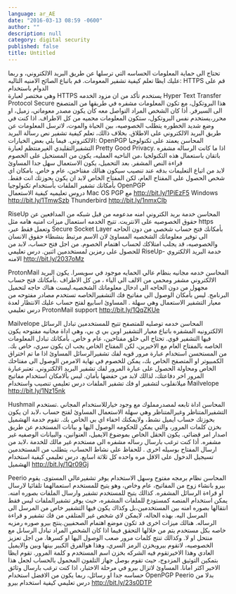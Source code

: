 ```yaml
---
language: ar_AE
date: "2016-03-13 08:59 -0600"
author: ""
description: null
category: digital security
published: false
title: Untitled
---
```


 تحتاج الى حماية المعلومات الحساسه التي ترسلها عن طريق البريد اﻻلكتروني، و ربما عليك ايظا تعلم كيفية تشفير المعومات. قم باتباع الصائح اﻻمنيه التاليه:
 HTTPS قم على الدوام باستخدام    
وهي مختصر لعبارة HTTPS يستخدم تأكد من ان مزود الخدمه
 Hyper Text Transfer Protocol Secure
    هذا البروتكول،  مع
 تكون المعلومات مشفره في طريقها من المتصفح الى السيرفر. أذا كان الشخص المراد التواصل معه كأن يكون مصدر معوماتي، زميل، او محرر،يستخدم نفس البروتكول، ستكون المعلومات محميه من كل اﻻطراف.
اذا كنت في وضع شديد الخطوره يتطلب الخصوصيه، بين الحياة والموت، ﻻترسل المعلومات عن طريق البريد اﻻلكتروني على اﻻطلاق. بخلاف ذالك، تعلم كيفية تشفير نص رسالة البريد الالكتروني. فيما يلي بعض الخيارات:
OpenPGP
المحاسن
 يعمتد على تكنولوجيا التشفيرالتقليدي الغيرمنتظم 
لعبارة Pretty Good Privacy. اذا ما كانت الرساله مشفره باتقان باستعمال هذه التكنولجيا ،من الناحيه العمليه، يكون من المستحيل على الخصوم قراءة النص المشفر. بعد التحميل، يكون اﻻستعمال سهل جدا
المساوئ    
  ﻻبد من اتباع التعليمات بدقه عند تنصيب
 سيكون هنالك مفتاحين، عام و خاص. بامكان اي شخص الحصول على المفتاح العام، لكن المفتاح الخاص ﻻبد ان يكون بحوزتك انت فقط.
بأمكانك تشفير الملفات بأستخدام تكنولوجيا OpenPGP  
دروس تعليميه
كيفية اﻻستعمال
Mac OS PGP مع
 http://bit.ly/1PiEzF5
Windows
http://bit.ly/1TmwSzb
Thunderbird
 http://bit.ly/1nmxCIb


RiseUp
المحاسن 
خدمة بريد الكتروني امنه مدعومه من قبل شبكه من المدافعين عن حقوق الخصوصيه على اﻻنتريت. تتيح الخدمه استعمال ميزات امنيه هامه مثل https ،وتعمل فقط عبر Secure Socket Layer بأمكانك فتح حساب شخصي من دون الحاجه الى توفير معلوماتك الشخصيه
المساوئ
ﻻن اﻻسم مرتبط بنشطاء حقوق اﻻنسان والخصوصيه، قد يجلب امتلاكك لحساب اهتمام الخصوم. من اجل فتح حساب، ﻻبد من للحصول على رمزين لمستخدمين اثنين.
درس تعليمي
RiseUp- خدمة البريد اﻻلكتروي اﻻمنه
http://bit.ly/2037oMz

ProtonMail
المحاسن 
خدمه مجانيه بنظام عالي الحمايه موجود في سويسرا. يكون البريد الالكتروني مشفر ومحمي من اﻻلف الى الياء ، من كل اﻻطراف .بأمكانك فتح حساب مجهول من دون الحاجه الى ادخال معلوماتك الشخصيه.ليست هناك حاجه لتحميل البرنامج. ليس بأمكان الوصول الى مفاتيح فك التشفيرالخاصه
تستخدم مصادر مفتوحه من معيار التشفير 
اﻻستعمال وهي سهلة
.
المساوئ
 اسابيع لفتح حساب عليك اﻻنتظار لعدة 
درس تعليمي
ProtonMail support
 http://bit.ly/1QqZKUe







Mailvelope
المحاسن
خدمه توصليه للمتصفح تتيح للمستخدمين تبادل الرسائل اﻻلكترونيه المشفره باتباع معيار التشفير اوبن بي ي بي، وهي اداة مجانيه مفتوحه يكون فيها التشفير قوي. تحتاج الى خلق مفتاحين، عام و خاص. بأمكانك تبادل المعلومات الخاصه بالمفتاح العام مع اﻻخيرين، لكن المفتاح الخاص يجب ان يكون سري، خاص بك. من المستحسن استخدام عبارة مرور قويه لفك تشفيرالرسائل
المساوئ 
اذا ما تم اختراق الكمبيوتر او المتصفح الخاص بك، يمكن للخصوم في نهاية اﻻمرمن الوصول الى مفتاحك الخاص ومحاولة الحصول على عبارة المرور لفك تشفير البريد اﻻلكتروني. تعتبرعبارة المرور اخر دفاعتك، لذالك لابد من حفضها بأمان. ليس بألامكان استخدام مفاتيح ميلانفلوب
لتشفير او فك تشفير الملفات
درس تعليمي
تنصيب واستخدام Mailvelope  
http://bit.ly/1Nz15nk


Hushmail
المحاسن
اداة تابعه لمصدرمملوك مع وجود خيارللاستخدام المجاني .تستخدم التشفيرالمتناظر وغيرالمتناظر وهي سهلة اﻻستعمال
المساوئ
 لفتح حساب ،ﻻبد ان يكون بحوزتك حساب ايميل نشط، وﻻيمكنك اخفاء اي بي الخاص بك. تقوم خدمة  الهشميل بخزن كلمات المرور، والتي يمكن للحكومه الوصول اليها و بيانات المستخدم عن طريق اصدار امر قضائي. يكون الحقل الخاص بموضوع اﻻيميل، العنوانين، والبيانات الوصفيه غير مشفره. أذا كنت ترغب بارسال رساله مشفره الى مستخدم غير مالك للخدمة ،ﻻبد من ارسال المفتاح بوسيله اخرى . للحفاظ على نشاط الحساب، يتطلب من المستخدمين تسيجيل الدخول على اﻻقل مره واحده كل ثلاثة اسايع.
درس تعليمي
كيفية استخدام الهشميل
http://bit.ly/1Qr09Gj



Peerio
المحاسن
 نظام برمجه مفتوح وسهل اﻻستخدام يوفر تشفيرعالي المستوى. يقوم  بيرو بانشاء زوج من المفاتيح، عام وخاص، وهو يتيح للمستخدم استعمالهما تلقائيا لارسال او قراءة الرسائل المشفره. كذالك يتيح للمستخدم تشفير وارسال الملفات بصوره امنه. يمكن استخدام المنصه كمستودع للملفات المشفره، حيث يوفر تشفيرالملفات ليس فقط انتقالها بصوره امنه بين المستخدمين،بل وكذاك يكون فيها التشفير خاص من المرسل الى المرسل اليه. بهذه الحاله، ﻻيمكن ﻻي شخص غير المتلقي من فك تشفير و قراءة الرساله. هنالك ميزات اخرى قد تكون موضع اهتمام الصحفيين.ينتج بيرو صوره رمزيه خاصه بكل مستخدم يتم من خلالها التحقق فيما اذا كان الشخص المراد تبادل الرساىل مع منتحل او ﻻ. وكذالك تنتج كلمات مرور صعب الوصول اليها او كسرها. من اجل تعزيز الخصوصيه، ﻻتقوم بيروبخزن الرمز السري، وهذا هوالفرق الكبير بينها وبين واﻻيميل العادي وهذا اﻻخيرتقوم فيه الشركه بخزن اسم المستخدم و كلمة المرور. تقوم ايظا بتمكين التوثيق المزدوج، حيث تقوم بوصل جهاز التلفون المحمول بالحساب لجعل هذا اﻻخير اكثر امانا.
المساوئ
 ﻻتزال بيرو في مرحلة اﻻختبار، اذا كنت ترغب بارسال وثائق حساسه جدا او رسائل، ربما يكون من اﻻفضل استخدام OpenPGP
 Peerio  بدلا من  
درس تعليمي
كيفية استخدام بيرو
http://bit.ly/23s0DTP
